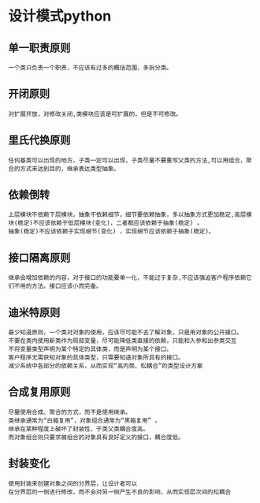 # 设计模式python

## 单一职责原则 
    一个类只负责一个职责，不应该有过多的概括范围，多拆分类。

##  开闭原则
    对扩展开放，对修改关闭,类模块应该是可扩展的，但是不可修改。

##  里氏代换原则
    任何基类可以出现的地方，子类一定可以出现，子类尽量不要重写父类的方法,可以用组合，聚合的方式来达到目的，继承表达类型抽象。

## 依赖倒转
    上层模块不依赖下层模块，抽象不依赖细节，细节要依赖抽象，多以抽象方式更加稳定,高层模块(稳定)不应该依赖于低层模块(变化)，二者都应该依赖于抽象(稳定) 。
    抽象(稳定)不应该依赖于实现细节(变化) ，实现细节应该依赖于抽象(稳定)。
## 接口隔离原则
    继承会增加依赖的内容，对于接口的功能要单一化，不能过于复杂,不应该强迫客户程序依赖它们不用的方法。接口应该小而完备。
## 迪米特原则
    最少知道原则，一个类对对象的使用，应该尽可能不去了解对象，只是用对象的公开接口。
    不要在类内使用新类作为局部变量，尽可能降低类直接的依赖，只能和入参和出参类交互
    不将变量类型声明为某个特定的具体类，而是声明为某个接口。
    客户程序无需获知对象的具体类型，只需要知道对象所具有的接口。
    减少系统中各部分的依赖关系，从而实现“高内聚、松耦合”的类型设计方案

## 合成复用原则
    尽量使用合成、聚合的方式，而不是使用继承。
    类继承通常为“白箱复用”，对象组合通常为“黑箱复用” 。
    继承在某种程度上破坏了封装性，子类父类耦合度高。
    而对象组合则只要求被组合的对象具有良好定义的接口，耦合度低。
## 封装变化
    使用封装来创建对象之间的分界层，让设计者可以
    在分界层的一侧进行修改，而不会对另一侧产生不良的影响，从而实现层次间的松耦合
